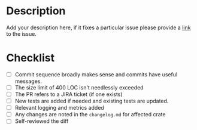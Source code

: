 # Description

Add your description here, if it fixes a particular issue please provide a
[link](https://docs.github.com/en/issues/tracking-your-work-with-issues/linking-a-pull-request-to-an-issue#linking-a-pull-request-to-an-issue-using-a-keyword=)
to the issue.

# Checklist

- [ ] Commit sequence broadly makes sense and commits have useful messages.
- [ ] The size limit of 400 LOC isn't needlessly exceeded
- [ ] The PR refers to a JIRA ticket (if one exists)
- [ ] New tests are added if needed and existing tests are updated.
- [ ] Relevant logging and metrics added
- [ ] Any changes are noted in the `changelog.md` for affected crate
- [ ] Self-reviewed the diff
